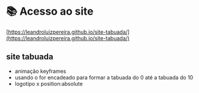 
 # 📚 Acesso ao site 
 [https://leandroluizpereira.github.io/site-tabuada/](https://leandroluizpereira.github.io/site-tabuada/)
 
 ## site tabuada

 * animaçâo keyframes
 * usando o for encadeado para formar a tabuada do 0 até a tabuada do 10
 * logotipo x  position:absolute


